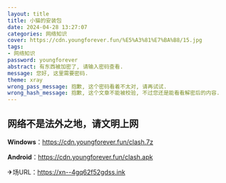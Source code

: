 ```yaml
---
layout: title
title: 小猫的安装包
date: 2024-04-28 13:27:07
categories: 网络知识
cover: https://cdn.youngforever.fun/%E5%A3%81%E7%BA%B8/15.jpg
tags: 
- 网络知识
password: youngforever
abstract: 有东西被加密了, 请输入密码查看.
message: 您好, 这里需要密码.
theme: xray
wrong_pass_message: 抱歉, 这个密码看着不太对, 请再试试.
wrong_hash_message: 抱歉, 这个文章不能被校验, 不过您还是能看看解密后的内容.
---
```


## 网络不是法外之地，请文明上网

**Windows**：https://cdn.youngforever.fun/clash.7z

**Android**：https://cdn.youngforever.fun/clash.apk

✈场URL：https://xn--4gq62f52gdss.ink

